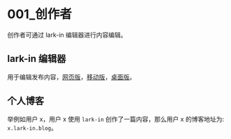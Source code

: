 # 001_创作者

创作者可通过 lark-in 编辑器进行内容编辑。

## lark-in 编辑器

用于编辑发布内容，[网页版]()，[移动版]()，[桌面版]()。

## 个人博客

举例如用户 x，用户 x 使用 `lark-in` 创作了一篇内容，那么用户 x 的博客地址为: `x.lark-in.blog`。

